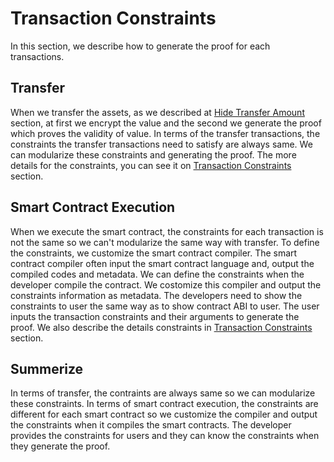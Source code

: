 # Transaction Constraints

In this section, we describe how to generate the proof for each transactions.

## Transfer

When we transfer the assets, as we described at [Hide Transfer Amount](1_2_hide_transfer_amount.md) section, at first we encrypt the value and the second we generate the proof which proves the validity of value. In terms of the transfer transactions, the constraints the transfer transactions need to satisfy are always same. We can modularize these constraints and generating the proof. The more details for the constraints, you can see it on [Transaction Constraints](2_0_transaction_constraints.md) section.

## Smart Contract Execution

When we execute the smart contract, the constraints for each transaction is not the same so we can't modularize the same way with transfer. To define the constraints, we customize the smart contract compiler. The smart contract compiler often input the smart contract language and, output the compiled codes and metadata. We can define the constraints when the developer compile the contract. We costomize this compiler and output the constraints information as metadata. The developers need to show the constraints to user the same way as to show contract ABI to user. The user inputs the transaction constraints and their arguments to generate the proof. We also describe the details constraints in [Transaction Constraints](2_0_transaction_constraints.md) section.

## Summerize

In terms of transfer, the contraints are always same so we can modularize these constraints. In terms of smart contract execution, the constraints are different for each smart contract so we customize the compiler and output the constraints when it compiles the smart contracts. The developer provides the constraints for users and they can know the constraints when they generate the proof.
